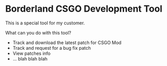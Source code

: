 # Borderland CSGO Development Tool

This is a special tool for my customer.

What can you do with this tool?
* Track and download the latest patch for CSGO Mod
* Track and request for a bug fix patch
* View patches info
* ... blah blah blah
